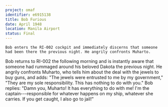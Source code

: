 ```yaml
---
project: omaf
identifier: e6915138
title: Bob Furious
date: April 1948 
location: Manila Airport
status: Final
---
```


``` synopsis
Bob enters the RI-002 cockpit and immediately discerns that someone had been there the previous night. He angrily confronts Muharto. 
```

Bob returns to RI-002 the following morning and is instantly aware that
someone had rummaged around his beloved Dakota the previous night. He
angrily confronts Muharto, who tells him about the deal with the jewels
to buy guns, and adds: "The jewels were entrusted to me by my
government," "They are my sole responsibility. This has nothing to do
with you." Bob replies: "Damn you, Muharto! It has everything to do with
me! I'm the captain---responsible for whatever happens on my ship,
whatever she carries. If you get caught, I also go to jail!"
